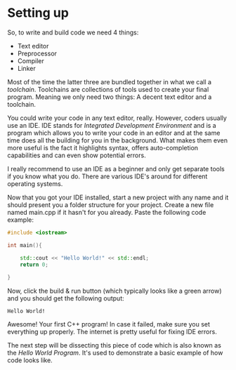 # Setting up

So, to write and build code we need 4 things:

- Text editor
- Preprocessor
- Compiler
- Linker

Most of the time the latter three are bundled together in what we call a *toolchain*. Toolchains are collections of tools used to create your final program.
Meaning we only need two things: A decent text editor and a toolchain.

You could write your code in any text editor, really. However, coders usually use an IDE. IDE stands for *Integrated Development Environment* and is a program
which allows you to write your code in an editor and at the same time does all the building for you in the background.
What makes them even more useful is the fact it highlights syntax, offers auto-completion capabilities and can even show potential errors.

I really recommend to use an IDE as a beginner and only get separate tools if you know what you do. There are various IDE's around for different operating systems.

Now that you got your IDE installed, start a new project with any name and it should present you a folder structure for your project.
Create a new file named main.cpp if it hasn't for you already. Paste the following code example:

```cpp
#include <iostream>

int main(){

    std::cout << "Hello World!" << std::endl;
    return 0;
    
}
```

Now, click the build & run button (which typically looks like a green arrow) and you should get the following output:

```
Hello World!
```

Awesome! Your first C++ program! In case it failed, make sure you set everything up properly. The internet is pretty useful for fixing IDE errors.

The next step will be dissecting this piece of code which is also known as the *Hello World Program*. It's used to demonstrate a basic example of how code looks like.
